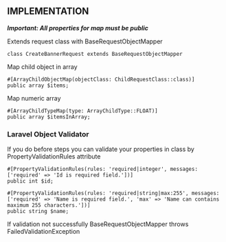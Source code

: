 ## IMPLEMENTATION

***Important: All properties for map must be public***

Extends request class with BaseRequestObjectMapper

```class CreateBannerRequest extends BaseRequestObjectMapper```

Map child object in array 

    #[ArrayChildObjectMap(objectClass: ChildRequestClass::class)]
    public array $items;

Map numeric array

    #[ArrayChildTypeMap(type: ArrayChildType::FLOAT)]
    public array $itemsInArray;

### Laravel Object Validator

If you do before steps you can validate your properties in class by PropertyValidationRules attribute

    #[PropertyValidationRules(rules: 'required|integer', messages: ['required' => 'Id is required field.'])]
    public int $id;

    #[PropertyValidationRules(rules: 'required|string|max:255', messages: ['required' => 'Name is required field.', 'max' => 'Name can contains maximum 255 characters.'])]
    public string $name;

If validation not successfully BaseRequestObjectMapper throws FailedValidationException